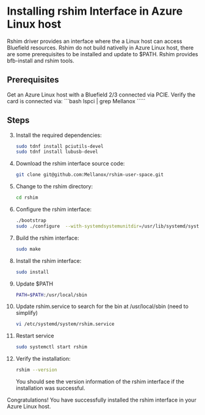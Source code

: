 # Installing rshim Interface in Azure Linux host 

Rshim driver provides an interface where the a Linux host can access Bluefield resources.
Rshim do not build nativelly in Azure Linux host, there are some prerequisites to be installed and update to $PATH.
Rshim provides bfb-install and rshim tools.

## Prerequisites
Get an Azure Linux host with a Bluefield 2/3 connected via PCIE.
Verify the card is connected via:
    ```bash
    lspci | grep Mellanox
    `````

## Steps

3. Install the required dependencies:
    ```bash
    sudo tdnf install pciutils-devel
    sudo tdnf install lubusb-devel
    `````

4. Download the rshim interface source code:
    ```bash
    git clone git@github.com:Mellanox/rshim-user-space.git
    ```

5. Change to the rshim directory:
    ```bash
    cd rshim
    ```

6. Configure the rshim interface:
    ```bash
    ./bootstrap
    sudo ./configure  --with-systemdsystemunitdir=/usr/lib/systemd/system
    ```

6. Build the rshim interface:
    ```bash
    sudo make
    ```

7. Install the rshim interface:
    ```bash
    sudo install
    ```

9. Update $PATH
    ```bash
    PATH=$PATH:/usr/local/sbin
    ```

9. Update rshim.service to search for the bin at /usr/local/sbin (need to simplify)
    ```bash
    vi /etc/systemd/system/rshim.service
    ```

9. Restart service 
    ```bash
    sudo systemctl start rshim
    ```

8. Verify the installation:
    ```bash
    rshim --version
    ```

    You should see the version information of the rshim interface if the installation was successful.

Congratulations! You have successfully installed the rshim interface in your Azure Linux host.
